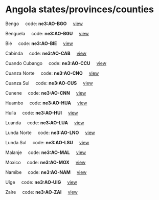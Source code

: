 # Angola states/provinces/counties
Bengo&nbsp;&nbsp;&nbsp;&nbsp;&nbsp;code: **ne3:AO-BGO**&nbsp;&nbsp;&nbsp;&nbsp;&nbsp;[view](../../export/geojson/medium/ne3/ao/bgo.geojson)&nbsp;&nbsp;&nbsp;&nbsp;&nbsp;


Benguela&nbsp;&nbsp;&nbsp;&nbsp;&nbsp;code: **ne3:AO-BGU**&nbsp;&nbsp;&nbsp;&nbsp;&nbsp;[view](../../export/geojson/medium/ne3/ao/bgu.geojson)&nbsp;&nbsp;&nbsp;&nbsp;&nbsp;


Bié&nbsp;&nbsp;&nbsp;&nbsp;&nbsp;code: **ne3:AO-BIE**&nbsp;&nbsp;&nbsp;&nbsp;&nbsp;[view](../../export/geojson/medium/ne3/ao/bie.geojson)&nbsp;&nbsp;&nbsp;&nbsp;&nbsp;


Cabinda&nbsp;&nbsp;&nbsp;&nbsp;&nbsp;code: **ne3:AO-CAB**&nbsp;&nbsp;&nbsp;&nbsp;&nbsp;[view](../../export/geojson/medium/ne3/ao/cab.geojson)&nbsp;&nbsp;&nbsp;&nbsp;&nbsp;


Cuando Cubango&nbsp;&nbsp;&nbsp;&nbsp;&nbsp;code: **ne3:AO-CCU**&nbsp;&nbsp;&nbsp;&nbsp;&nbsp;[view](../../export/geojson/medium/ne3/ao/ccu.geojson)&nbsp;&nbsp;&nbsp;&nbsp;&nbsp;


Cuanza Norte&nbsp;&nbsp;&nbsp;&nbsp;&nbsp;code: **ne3:AO-CNO**&nbsp;&nbsp;&nbsp;&nbsp;&nbsp;[view](../../export/geojson/medium/ne3/ao/cno.geojson)&nbsp;&nbsp;&nbsp;&nbsp;&nbsp;


Cuanza Sul&nbsp;&nbsp;&nbsp;&nbsp;&nbsp;code: **ne3:AO-CUS**&nbsp;&nbsp;&nbsp;&nbsp;&nbsp;[view](../../export/geojson/medium/ne3/ao/cus.geojson)&nbsp;&nbsp;&nbsp;&nbsp;&nbsp;


Cunene&nbsp;&nbsp;&nbsp;&nbsp;&nbsp;code: **ne3:AO-CNN**&nbsp;&nbsp;&nbsp;&nbsp;&nbsp;[view](../../export/geojson/medium/ne3/ao/cnn.geojson)&nbsp;&nbsp;&nbsp;&nbsp;&nbsp;


Huambo&nbsp;&nbsp;&nbsp;&nbsp;&nbsp;code: **ne3:AO-HUA**&nbsp;&nbsp;&nbsp;&nbsp;&nbsp;[view](../../export/geojson/medium/ne3/ao/hua.geojson)&nbsp;&nbsp;&nbsp;&nbsp;&nbsp;


Huíla&nbsp;&nbsp;&nbsp;&nbsp;&nbsp;code: **ne3:AO-HUI**&nbsp;&nbsp;&nbsp;&nbsp;&nbsp;[view](../../export/geojson/medium/ne3/ao/hui.geojson)&nbsp;&nbsp;&nbsp;&nbsp;&nbsp;


Luanda&nbsp;&nbsp;&nbsp;&nbsp;&nbsp;code: **ne3:AO-LUA**&nbsp;&nbsp;&nbsp;&nbsp;&nbsp;[view](../../export/geojson/medium/ne3/ao/lua.geojson)&nbsp;&nbsp;&nbsp;&nbsp;&nbsp;


Lunda Norte&nbsp;&nbsp;&nbsp;&nbsp;&nbsp;code: **ne3:AO-LNO**&nbsp;&nbsp;&nbsp;&nbsp;&nbsp;[view](../../export/geojson/medium/ne3/ao/lno.geojson)&nbsp;&nbsp;&nbsp;&nbsp;&nbsp;


Lunda Sul&nbsp;&nbsp;&nbsp;&nbsp;&nbsp;code: **ne3:AO-LSU**&nbsp;&nbsp;&nbsp;&nbsp;&nbsp;[view](../../export/geojson/medium/ne3/ao/lsu.geojson)&nbsp;&nbsp;&nbsp;&nbsp;&nbsp;


Malanje&nbsp;&nbsp;&nbsp;&nbsp;&nbsp;code: **ne3:AO-MAL**&nbsp;&nbsp;&nbsp;&nbsp;&nbsp;[view](../../export/geojson/medium/ne3/ao/mal.geojson)&nbsp;&nbsp;&nbsp;&nbsp;&nbsp;


Moxico&nbsp;&nbsp;&nbsp;&nbsp;&nbsp;code: **ne3:AO-MOX**&nbsp;&nbsp;&nbsp;&nbsp;&nbsp;[view](../../export/geojson/medium/ne3/ao/mox.geojson)&nbsp;&nbsp;&nbsp;&nbsp;&nbsp;


Namibe&nbsp;&nbsp;&nbsp;&nbsp;&nbsp;code: **ne3:AO-NAM**&nbsp;&nbsp;&nbsp;&nbsp;&nbsp;[view](../../export/geojson/medium/ne3/ao/nam.geojson)&nbsp;&nbsp;&nbsp;&nbsp;&nbsp;


Uíge&nbsp;&nbsp;&nbsp;&nbsp;&nbsp;code: **ne3:AO-UIG**&nbsp;&nbsp;&nbsp;&nbsp;&nbsp;[view](../../export/geojson/medium/ne3/ao/uig.geojson)&nbsp;&nbsp;&nbsp;&nbsp;&nbsp;


Zaire&nbsp;&nbsp;&nbsp;&nbsp;&nbsp;code: **ne3:AO-ZAI**&nbsp;&nbsp;&nbsp;&nbsp;&nbsp;[view](../../export/geojson/medium/ne3/ao/zai.geojson)&nbsp;&nbsp;&nbsp;&nbsp;&nbsp;

